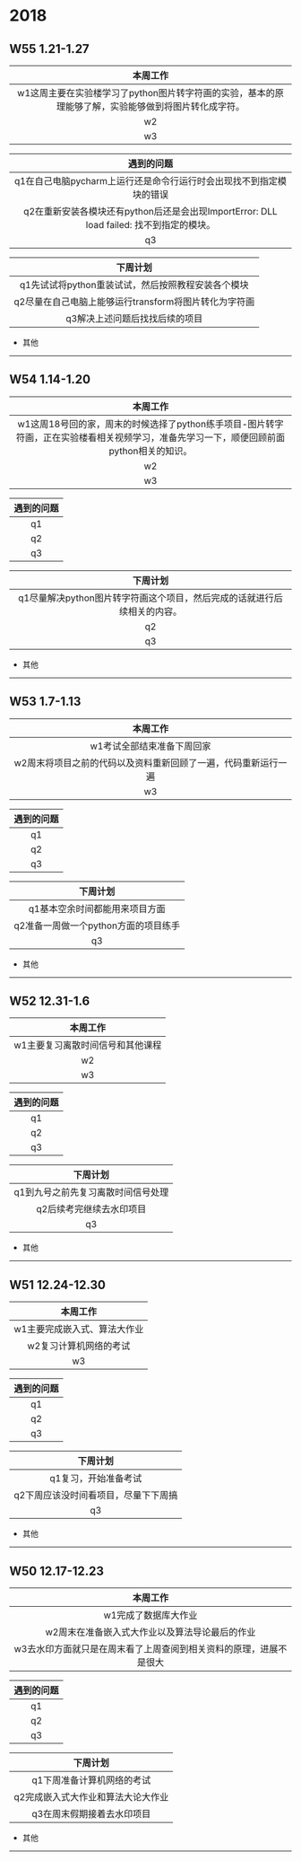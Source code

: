 # 2018

## W55 1.21-1.27

|                           本周工作                           |
| :----------------------------------------------------------: |
| w1这周主要在实验楼学习了python图片转字符画的实验，基本的原理能够了解，实验能够做到将图片转化成字符。 |
|                              w2                              |
|                              w3                              |

|                          遇到的问题                          |
| :----------------------------------------------------------: |
| q1在自己电脑pycharm上运行还是命令行运行时会出现找不到指定模块的错误 |
| q2在重新安装各模块还有python后还是会出现ImportError: DLL load failed: 找不到指定的模块。 |
|                              q3                              |

|                       下周计划                        |
| :---------------------------------------------------: |
|  q1先试试将python重装试试，然后按照教程安装各个模块   |
| q2尽量在自己电脑上能够运行transform将图片转化为字符画 |
|            q3解决上述问题后找找后续的项目             |

- 其他

------



## W54 1.14-1.20

|                           本周工作                           |
| :----------------------------------------------------------: |
| w1这周18号回的家，周末的时候选择了python练手项目-图片转字符画，正在实验楼看相关视频学习，准备先学习一下，顺便回顾前面python相关的知识。 |
|                              w2                              |
|                              w3                              |

| 遇到的问题 |
| :--------: |
|     q1     |
|     q2     |
|     q3     |

|                           下周计划                           |
| :----------------------------------------------------------: |
| q1尽量解决python图片转字符画这个项目，然后完成的话就进行后续相关的内容。 |
|                              q2                              |
|                              q3                              |

- 其他

------



## W53 1.7-1.13

|                           本周工作                           |
| :----------------------------------------------------------: |
|                  w1考试全部结束准备下周回家                  |
| w2周末将项目之前的代码以及资料重新回顾了一遍，代码重新运行一遍 |
|                              w3                              |

| 遇到的问题 |
| :--------: |
|     q1     |
|     q2     |
|     q3     |

|               下周计划               |
| :----------------------------------: |
|    q1基本空余时间都能用来项目方面    |
| q2准备一周做一个python方面的项目练手 |
|                  q3                  |

- 其他

------



## W52 12.31-1.6

|             本周工作             |
| :------------------------------: |
| w1主要复习离散时间信号和其他课程 |
|                w2                |
|                w3                |

| 遇到的问题 |
| :--------: |
|     q1     |
|     q2     |
|     q3     |

|              下周计划              |
| :--------------------------------: |
| q1到九号之前先复习离散时间信号处理 |
|      q2后续考完继续去水印项目      |
|                 q3                 |

- 其他

------



## W51 12.24-12.30

|           本周工作           |
| :--------------------------: |
| w1主要完成嵌入式、算法大作业 |
|    w2复习计算机网络的考试    |
|              w3              |

| 遇到的问题 |
| :--------: |
|     q1     |
|     q2     |
|     q3     |

|               下周计划               |
| :----------------------------------: |
|         q1复习，开始准备考试         |
| q2下周应该没时间看项目，尽量下下周搞 |
|                  q3                  |

- 其他

------



## W50 12.17-12.23

| 本周工作 |
| :-: |
| w1完成了数据库大作业 |
| w2周末在准备嵌入式大作业以及算法导论最后的作业 |
| w3去水印方面就只是在周末看了上周查阅到相关资料的原理，进展不是很大 |

| 遇到的问题 |
| :-: |
| q1   |
| q2   |
| q3   |

| 下周计划 |
| :-: |
| q1下周准备计算机网络的考试 |
| q2完成嵌入式大作业和算法大论大作业 |
| q3在周末假期接着去水印项目 |

* 其他
-------------------------------------------------------------